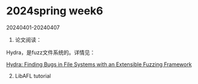 # 2024spring week6

20240401-20240407

1. 论文阅读：

Hydra，是fuzz文件系统的。详情见：

[Hydra: Finding Bugs in File Systems with an Extensible Fuzzing Framework](../papers/Hydra:%20Finding%20Bugs%20in%20File%20Systems%20with%20an%20Extensible%20Fuzzing%20Framework.md)


2. LibAFL tutorial

